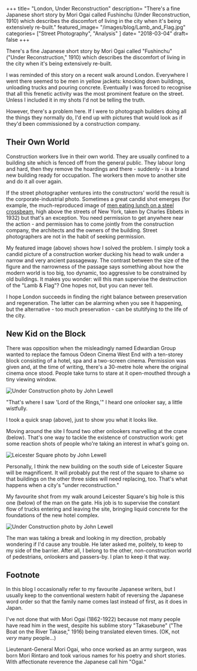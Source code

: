 +++
title= "London, Under Reconstruction"
description= "There's a fine Japanese short story by Mori Ogai called Fushinchu (Under Reconstruction, 1910) which describes the discomfort of living in the city when it's being extensively re-built."
featured_image= "/images/blog/Lamb_and_Flag.jpg"
categories= ["Street Photography", "Analysis" ]
date= "2018-03-04"
draft= false
+++

There's a fine Japanese short story by Mori Ogai called "Fushinchu" ("Under Reconstruction," 1910) which describes the discomfort of living in the city when it's being extensively re-built.

I was reminded of this story on a recent walk around London. Everywhere I went there seemed to be men in yellow jackets: knocking down buildings, unloading trucks and pouring concrete. Eventually I was forced to recognise that all this frenetic activity was the most prominent feature on the street. Unless I included it in my shots I'd not be telling the truth.

However, there's a problem here. If I were to photograph builders doing all the things they normally do, I'd end up with pictures that would look as if they'd been commissioned by a construction company.

## Their Own World
  
Construction workers live in their own world. They are usually confined to a building site which is fenced off from the general public. They labour long and hard, then they remove the hoardings and there - suddenly - is a brand new building ready for occupation. The workers then move to another site and do it all over again.

If the street photographer ventures into the constructors' world the result is the corporate-industrial photo. Sometimes a great candid shot emerges (for example, the much-reproduced image of [men eating lunch on a steel crossbeam](http://time.com/3449718/mystery-in-the-sky-a-legendary-photo-slowly-gives-up-its-secrets/), high above the streets of New York, taken by Charles Ebbets in 1932) but that's an exception. You need permission to get anywhere near the action - and permission has to come jointly from the construction company, the architects and the owners of the building. Street photographers are not in the habit of seeking permission.

My featured image (above) shows how I solved the problem. I simply took a candid picture of a construction worker ducking his head to walk under a narrow and very ancient passageway. The contrast between the size of the figure and the narrowness of the passage says something about how the modern world is too big, too dynamic, too aggressive to be constrained by old buildings. It makes you wonder: will this man supervise the destruction of the "Lamb & Flag"? One hopes not, but you can never tell.

I hope London succeeds in finding the right balance between preservation and regeneration. The latter can be alarming when you see it happening, but the alternative - too much preservation - can be stultifying to the life of the city.

## New Kid on the Block
  
There was opposition when the misleadingly named Edwardian Group wanted to replace the famous Odeon Cinema West End with a ten-storey block consisting of a hotel, spa and a two-screen cinema. Permission was given and, at the time of writing, there's a 30-metre hole where the original cinema once stood. People take turns to stare at it open-mouthed through a tiny viewing window.

<img class="lazyload" data-src="/images/blog/Under_Construction3.jpg" alt="Under Construction photo by John Lewell">

"That's where I saw 'Lord of the Rings,'" I heard one onlooker say, a little wistfully.

I took a quick snap (above), just to show you what it looks like.

Moving around the site I found two other onlookers marvelling at the crane (below). That's one way to tackle the existence of construction work: get some reaction shots of people who're taking an interest in what's going on.

<img class="lazyload" data-src="/images/blog/Leicester_Square.jpg" alt="Leicester Square photo by John Lewell">

Personally, I think the new building on the south side of Leicester Square will be magnificent. It will probably put the rest of the square to shame so that buildings on the other three sides will need replacing, too. That's what happens when a city's "under reconstruction."

My favourite shot from my walk around Leicester Square's big hole is this one (below) of the man on the gate. His job is to supervise the constant flow of trucks entering and leaving the site, bringing liquid concrete for the foundations of the new hotel complex.

<img class="lazyload" data-src="/images/blog/Under_Reconstruction.jpg" alt="Under Construction photo by John Lewell">

The man was taking a break and looking in my direction, probably wondering if I'd cause any trouble. He later asked me, politely, to keep to my side of the barrier. After all, I belong to the other, non-construction world of pedestrians, onlookers and passers-by. I plan to keep it that way.

## Footnote

In this blog I occasionally refer to my favourite Japanese writers, but I usually keep to the conventional western habit of reversing the Japanese word order so that the family name comes last instead of first, as it does in Japan.

I've not done that with Mori Ogai (1862-1922) because not many people have read him in the west, despite his sublime story "Takasebune" ("The Boat on the River Takase," 1916) being translated eleven times. (OK, not _very_ many people...)

Lieutenant-General Mori Ogai, who once worked as an army surgeon, was born Mori Rintaro and took various names for his poetry and short stories. With affectionate reverence the Japanese call him "Ogai."